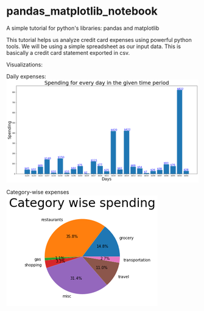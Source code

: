 # pandas_matplotlib_notebook
A simple tutorial for python's libraries: pandas and matplotlib 

This tutorial helps us analyze credit card expenses using powerful python tools. 
We will be using a simple spreadsheet as our input data. This is basically a credit card statement exported 
in csv.

Visualizations:

Daily expenses:
![bar graph](https://github.com/omi114/pandas_matplotlib_notebook/blob/master/images/bar_chart.png)

Category-wise expenses
![pie graph](https://github.com/omi114/pandas_matplotlib_notebook/blob/master/images/pie_chart.png)
